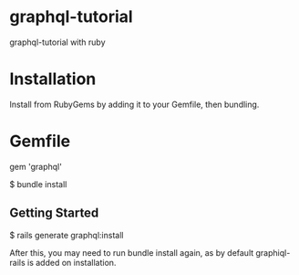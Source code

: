 # graphql-tutorial
graphql-tutorial with ruby 

# Installation
Install from RubyGems by adding it to your Gemfile, then bundling.

# Gemfile
gem 'graphql'

$ bundle install

## Getting Started
$ rails generate graphql:install

After this, you may need to run bundle install again, as by default graphiql-rails is added on installation.

